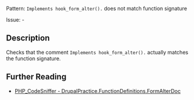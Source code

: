 Pattern: `Implements hook_form_alter().` does not match function signature

Issue: -

## Description

Checks that the comment `Implements hook_form_alter().` actually matches the function signature.

## Further Reading

* [PHP_CodeSniffer - DrupalPractice.FunctionDefinitions.FormAlterDoc](https://git.drupalcode.org/project/coder/-/tree/8.3.x/coder_sniffer/DrupalPractice/Sniffs/FunctionDefinitions/FormAlterDocSniff.php)